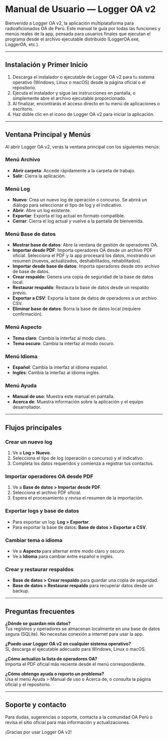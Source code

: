 # Manual de Usuario — Logger OA v2

Bienvenido a Logger OA v2, la aplicación multiplataforma para radioaficionados OA de Perú. Este manual te guía por todas las funciones y menús reales de la app, pensada para usuarios finales que ejecutan el programa desde el archivo ejecutable distribuido (LoggerOA.exe, LoggerOA, etc.).

---

## Instalación y Primer Inicio

1. Descarga el instalador o ejecutable de Logger OA v2 para tu sistema operativo (Windows, Linux o macOS) desde la página oficial o el repositorio.
2. Ejecuta el instalador y sigue las instrucciones en pantalla, o simplemente abre el archivo ejecutable proporcionado.
3. Al finalizar, encontrarás el acceso directo en tu menú de aplicaciones o escritorio.
4. Haz doble clic en el icono de Logger OA v2 para iniciar la aplicación.

---

## Ventana Principal y Menús

Al abrir Logger OA v2, verás la ventana principal con los siguientes menús:

### Menú Archivo
- **Abrir carpeta**: Accede rápidamente a la carpeta de trabajo.
- **Salir**: Cierra la aplicación.

### Menú Log
- **Nuevo**: Crea un nuevo log de operación o concurso. Se abrirá un diálogo para seleccionar el tipo de log y el indicativo.
- **Abrir**: Abre un log existente.
- **Exportar**: Exporta el log actual en formato compatible.
- **Cerrar**: Cierra el log actual y vuelve a la pantalla de bienvenida.

### Menú Base de datos
- **Mostrar base de datos**: Abre la ventana de gestión de operadores OA.
- **Importar desde PDF**: Importa operadores OA desde un archivo PDF oficial. Selecciona el PDF y la app procesará los datos, mostrando un resumen (nuevos, actualizados, deshabilitados, rehabilitados).
- **Importar desde base de datos**: Importa operadores desde otro archivo de base de datos.
- **Crear respaldo**: Genera una copia de seguridad de la base de datos local.
- **Restaurar respaldo**: Restaura la base de datos desde un respaldo previo.
- **Exportar a CSV**: Exporta la base de datos de operadores a un archivo CSV.
- **Eliminar base de datos**: Borra la base de datos local (requiere confirmación).

### Menú Aspecto
- **Tema claro**: Cambia la interfaz al modo claro.
- **Tema oscuro**: Cambia la interfaz al modo oscuro.

### Menú Idioma
- **Español**: Cambia la interfaz al idioma español.
- **Inglés**: Cambia la interfaz al idioma inglés.

### Menú Ayuda
- **Manual de uso**: Muestra este manual en pantalla.
- **Acerca de**: Muestra información sobre la aplicación y el equipo desarrollador.

---

## Flujos principales

### Crear un nuevo log
1. Ve a **Log > Nuevo**.
2. Selecciona el tipo de log (operación o concurso) y el indicativo.
3. Completa los datos requeridos y comienza a registrar tus contactos.

### Importar operadores OA desde PDF
1. Ve a **Base de datos > Importar desde PDF**.
2. Selecciona el archivo PDF oficial.
3. Espera el procesamiento y revisa el resumen de la importación.

### Exportar logs y base de datos
- Para exportar un log: **Log > Exportar**.
- Para exportar la base de datos: **Base de datos > Exportar a CSV**.

### Cambiar tema o idioma
- Ve a **Aspecto** para alternar entre modo claro y oscuro.
- Ve a **Idioma** para cambiar entre español e inglés.

### Crear y restaurar respaldos
- **Base de datos > Crear respaldo** para guardar una copia de seguridad.
- **Base de datos > Restaurar respaldo** para recuperar datos desde un backup.

---

## Preguntas frecuentes

**¿Dónde se guardan mis datos?**  
Tus registros y operadores se almacenan localmente en una base de datos segura (SQLite). No necesitas conexión a internet para usar la app.

**¿Puedo usar Logger OA v2 en cualquier sistema operativo?**  
Sí, descarga el ejecutable adecuado para Windows, Linux o macOS.

**¿Cómo actualizo la lista de operadores OA?**  
Importa el PDF oficial más reciente desde el menú correspondiente.

**¿Cómo obtengo ayuda o reporto un problema?**  
Usa el menú Ayuda > Manual de uso o Acerca de, o consulta la página oficial y el repositorio.

---

## Soporte y contacto

Para dudas, sugerencias o soporte, contacta a la comunidad OA Perú o revisa el sitio oficial para más información y actualizaciones.

¡Gracias por usar Logger OA v2!
